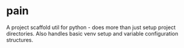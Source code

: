 pain
====

A project scaffold util for python - does more than just setup project directories. Also handles basic venv setup and variable configuration structures.